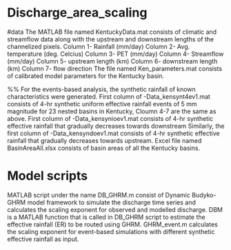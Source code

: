# Discharge_area_scaling

#data
The MATLAB file named KentuckyData.mat consists of climatic and streamflow data along with the upstream and downstream lengths of the channelized pixels.
Column 1- Rainfall (mm/day)
Column 2- Avg. temperature (deg. Celcius)
Column 3- PET (mm/day)
Column 4- Streamflow (mm/day)
Column 5- upstream length (km)
Column 6- downstream length (km)
Column 7- flow direction
The file named Ken_parameters.mat consists of calibrated model parameters for the Kentucky basin. 

%% For the events-based analysis, the synthetic rainfall of known characteristics were generated. 
First column of -Data_kensynt4ev1.mat consists of 4-hr synthetic uniform effective rainfall events of 5 mm magnitude for 23 nested basins in Kentucky,  Cloumn 4-7 are the same as above.
First column of -Data_kensynioev1.mat consists of 4-hr synthetic effective rainfall that gradually decreases towards downstream
Similarly, the first column of -Data_kensyndoev1.mat consists of 4-hr synthetic effective rainfall that gradually decreases towards upstream.
Excel file named BasinAreaAll.xlsx consists of basin areas of all the Kentucky basins.

# Model scripts
MATLAB script under the name DB_GHRM.m consist of Dynamic Budyko-GHRM model framework to simulate the discharge time series and calculates the scaling exponent for observed and modelled discharge.
DBM is a MATLAB function that is called in DB_GHRM script to estimate the effective rainfall (ER) to be routed using GHRM.
GHRM_event.m calculates the scaling exponent for event-based simulations with different synthetic effective rainfall as input.
